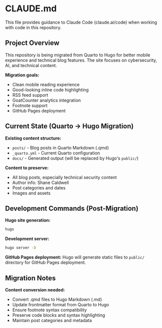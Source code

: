 # CLAUDE.md

This file provides guidance to Claude Code (claude.ai/code) when working with code in this repository.

## Project Overview

This repository is being migrated from Quarto to Hugo for better mobile experience and technical blog features. The site focuses on cybersecurity, AI, and technical content.

**Migration goals:**
- Clean mobile reading experience
- Good-looking inline code highlighting
- RSS feed support
- GoatCounter analytics integration
- Footnote support
- GitHub Pages deployment

## Current State (Quarto → Hugo Migration)

**Existing content structure:**
- `posts/` - Blog posts in Quarto Markdown (.qmd)
- `_quarto.yml` - Current Quarto configuration 
- `docs/` - Generated output (will be replaced by Hugo's `public/`)

**Content to preserve:**
- All blog posts, especially technical security content
- Author info: Shane Caldwell
- Post categories and dates
- Images and assets

## Development Commands (Post-Migration)

**Hugo site generation:**
```bash
hugo
```

**Development server:**
```bash
hugo server -D
```

**GitHub Pages deployment:**
Hugo will generate static files to `public/` directory for GitHub Pages deployment.

## Migration Notes

**Content conversion needed:**
- Convert .qmd files to Hugo Markdown (.md)
- Update frontmatter format from Quarto to Hugo
- Ensure footnote syntax compatibility
- Preserve code blocks and syntax highlighting
- Maintain post categories and metadata